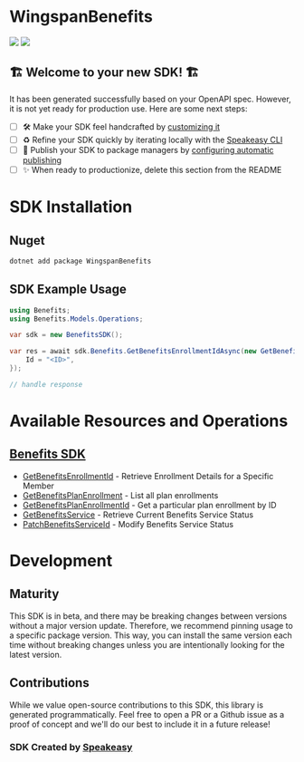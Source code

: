 # WingspanBenefits

<div align="left">
    <a href="https://speakeasyapi.dev/"><img src="https://custom-icon-badges.demolab.com/badge/-Built%20By%20Speakeasy-212015?style=for-the-badge&logoColor=FBE331&logo=speakeasy&labelColor=545454" /></a>
    <a href="https://github.com/wingspanHQ/client-sdk-csharp.git/actions"><img src="https://img.shields.io/github/actions/workflow/status/wingspanHQ/client-sdk-csharp/speakeasy_sdk_generation.yml?style=for-the-badge" /></a>
    
</div>


## 🏗 **Welcome to your new SDK!** 🏗

It has been generated successfully based on your OpenAPI spec. However, it is not yet ready for production use. Here are some next steps:
- [ ] 🛠 Make your SDK feel handcrafted by [customizing it](https://www.speakeasyapi.dev/docs/customize-sdks)
- [ ] ♻️ Refine your SDK quickly by iterating locally with the [Speakeasy CLI](https://github.com/speakeasy-api/speakeasy)
- [ ] 🎁 Publish your SDK to package managers by [configuring automatic publishing](https://www.speakeasyapi.dev/docs/productionize-sdks/publish-sdks)
- [ ] ✨ When ready to productionize, delete this section from the README
<!-- Start SDK Installation -->
# SDK Installation

## Nuget

```bash
dotnet add package WingspanBenefits
```
<!-- End SDK Installation -->

## SDK Example Usage
<!-- Start SDK Example Usage -->


```csharp
using Benefits;
using Benefits.Models.Operations;

var sdk = new BenefitsSDK();

var res = await sdk.Benefits.GetBenefitsEnrollmentIdAsync(new GetBenefitsEnrollmentIdRequest() {
    Id = "<ID>",
});

// handle response
```
<!-- End SDK Example Usage -->

<!-- Start SDK Available Operations -->
# Available Resources and Operations

## [Benefits SDK](docs/sdks/benefits/README.md)

* [GetBenefitsEnrollmentId](docs/sdks/benefits/README.md#getbenefitsenrollmentid) - Retrieve Enrollment Details for a Specific Member
* [GetBenefitsPlanEnrollment](docs/sdks/benefits/README.md#getbenefitsplanenrollment) - List all plan enrollments
* [GetBenefitsPlanEnrollmentId](docs/sdks/benefits/README.md#getbenefitsplanenrollmentid) - Get a particular plan enrollment by ID
* [GetBenefitsService](docs/sdks/benefits/README.md#getbenefitsservice) - Retrieve Current Benefits Service Status
* [PatchBenefitsServiceId](docs/sdks/benefits/README.md#patchbenefitsserviceid) - Modify Benefits Service Status
<!-- End SDK Available Operations -->

<!-- Start Dev Containers -->



<!-- End Dev Containers -->

<!-- Placeholder for Future Speakeasy SDK Sections -->

# Development

## Maturity

This SDK is in beta, and there may be breaking changes between versions without a major version update. Therefore, we recommend pinning usage
to a specific package version. This way, you can install the same version each time without breaking changes unless you are intentionally
looking for the latest version.

## Contributions

While we value open-source contributions to this SDK, this library is generated programmatically.
Feel free to open a PR or a Github issue as a proof of concept and we'll do our best to include it in a future release!

### SDK Created by [Speakeasy](https://docs.speakeasyapi.dev/docs/using-speakeasy/client-sdks)
